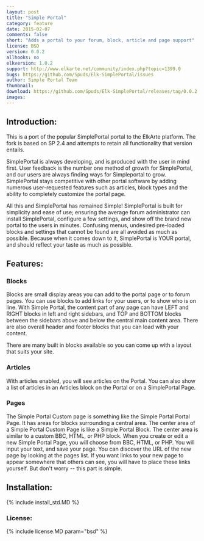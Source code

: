 ```yaml
---
layout: post
title: "Simple Portal"
category: feature
date: 2015-02-07
comments: false
short: "Adds a portal to your forum, block, article and page support"
license: BSD
version: 0.0.2
allhooks: no
elkversion: 1.0.2
support: http://www.elkarte.net/community/index.php?topic=1399.0
bugs: https://github.com/Spuds/Elk-SimplePortal/issues
author: Simple Portal Team
thumbnail:
download: https://github.com/Spuds/Elk-SimplePortal/releases/tag/0.0.2
images:
---
```


## Introduction:
This is a port of the popular SimplePortal portal to the ElkArte platform.  The fork is based on SP 2.4 and attempts to retain all functionality that version entails.

SimplePortal is always developing, and is produced with the user in mind first. User feedback is the number one method of growth for SimplePortal, and our users are always finding ways for Simpleportal to grow. SimplePortal stays competitive with other portal software by adding numerous user-requested features such as articles, block types and the ability to completely customize the portal page.

All this and SimplePortal has remained Simple! SimplePortal is built for simplicity and ease of use; ensuring the average forum administrator can install SimplePortal, configure a few settings, and show off the brand new portal to the users in minutes. Confusing menus, undesired pre-loaded blocks and settings that cannot be found are all avoided as much as possible. Because when it comes down to it, SimplePortal is YOUR portal, and should reflect your taste as much as possible.

## Features:
### Blocks
Blocks are small display areas you can add to the portal page or to forum pages. You can use blocks to add links for your users, or to show who is on line. With Simple Portal, the content part of any page can have LEFT and RIGHT blocks in left and right sidebars, and TOP and BOTTOM blocks between the sidebars above and below the central main content area.  There are also overall header and footer blocks that you can load with your content.

There are many built in blocks available so you can come up with a layout that suits your site.

### Articles
With articles enabled, you will see articles on the Portal. You can also show a list of articles in an Articles block on the Portal or on a SimplePortal Page.

### Pages
The Simple Portal Custom page is something like the Simple Portal Portal Page. It has areas for blocks surrounding a central area.  The center area of a Simple Portal Custom Page is like a Simple Portal Block. The center area is similar to a custom BBC, HTML, or PHP block. 
When you create or edit a new Simple Portal Page, you will choose from BBC, HTML, or PHP. You will input your text, and save your page. You can discover the URL of the new page by looking at the pages list.
If you want links to your new page to appear somewhere that others can see, you will have to place these links yourself.  But don't worry -- this part is simple. 


## Installation:
{% include install_std.MD %}

### License:
{% include license.MD param="bsd" %}
